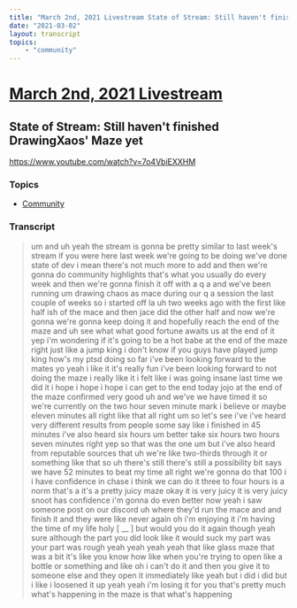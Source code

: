 ```yaml
---
title: "March 2nd, 2021 Livestream State of Stream: Still haven't finished DrawingXaos' Maze yet"
date: "2021-03-02"
layout: transcript
topics:
    - "community"
---
```

# [March 2nd, 2021 Livestream](../2021-03-02.md)
## State of Stream: Still haven't finished DrawingXaos' Maze yet
https://www.youtube.com/watch?v=7o4VbiEXXHM

### Topics
* [Community](../topics/community.md)

### Transcript

> um and uh yeah the stream is gonna be pretty similar to last week's stream if you were here last week we're going to be doing we've done state of dev i mean there's not much more to add and then we're gonna do community highlights that's what you usually do every week and then we're gonna finish it off with a q a and we've been running um drawing chaos as mace during our q a session the last couple of weeks so i started off la uh two weeks ago with the first like half ish of the mace and then jace did the other half and now we're gonna we're gonna keep doing it and hopefully reach the end of the maze and uh see what what good fortune awaits us at the end of it yep i'm wondering if it's going to be a hot babe at the end of the maze right just like a jump king i don't know if you guys have played jump king how's my ptsd doing so far i've been looking forward to the mates yo yeah i like it it's really fun i've been looking forward to not doing the maze i really like it i felt like i was going insane last time we did it i hope i hope i hope i can get to the end today jojo at the end of the maze confirmed very good uh and we've we have timed it so we're currently on the two hour seven minute mark i believe or maybe eleven minutes all right like that all right um so let's see i've i've heard very different results from people some say like i finished in 45 minutes i've also heard six hours um better take six hours two hours seven minutes right yep so that was the one um but i've also heard from reputable sources that uh we're like two-thirds through it or something like that so uh there's still there's still a possibility bit says we have 52 minutes to beat my time all right we're gonna do that 100 i i have confidence in chase i think we can do it three to four hours is a norm that's a it's a pretty juicy maze okay it is very juicy it is very juicy snoot has confidence i'm gonna do even better now yeah i saw someone post on our discord uh where they'd run the mace and and finish it and they were like never again oh i'm enjoying it i'm having the time of my life holy [ __ ] but would you do it again though yeah sure although the part you did look like it would suck my part was your part was rough yeah yeah yeah yeah that like glass maze that was a bit it's like you know how like when you're trying to open like a bottle or something and like oh i can't do it and then you give it to someone else and they open it immediately like yeah but i did i did but i like i loosened it up yeah yeah i'm losing it for you that's pretty much what's happening in the maze is that what's happening
